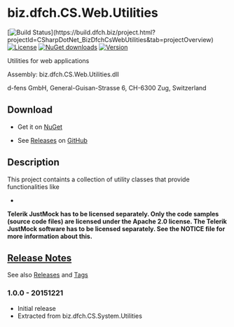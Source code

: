 # biz.dfch.CS.Web.Utilities
[![Build Status](https://build.dfch.biz/app/rest/builds/buildType:(id:CSharpDotNet_BizDfchCsWebUtilities_Build)/statusIcon)](https://build.dfch.biz/project.html?projectId=CSharpDotNet_BizDfchCsWebUtilities&tab=projectOverview)
[![License](https://img.shields.io/badge/license-Apache%20License%202.0-blue.svg)](https://github.com/dfensgmbh/biz.dfch.CS.Web.Utilities/blob/master/LICENSE)
[![NuGet downloads](https://img.shields.io/nuget/dt/biz.dfch.CS.Web.Utilities.svg)](https://www.nuget.org/packages/biz.dfch.CS.Web.Utilities/)
[![Version](https://img.shields.io/nuget/v/biz.dfch.CS.Web.Utilities.svg)](https://www.nuget.org/packages/biz.dfch.CS.Web.Utilities/)

Utilities for web applications

Assembly: biz.dfch.CS.Web.Utilities.dll

d-fens GmbH, General-Guisan-Strasse 6, CH-6300 Zug, Switzerland

## Download

* Get it on [NuGet](https://www.nuget.org/packages/biz.dfch.CS.Web.Utilities/)

* See [Releases](https://github.com/dfch/biz.dfch.CS.Web.Utilities/releases) on [GitHub](https://github.com/dfch/biz.dfch.CS.Web.Utilities)

## Description

This project containts a collection of utility classes that provide functionalities like

* 

**Telerik JustMock has to be licensed separately. Only the code samples (source code files) are licensed under the Apache 2.0 license. The Telerik JustMock software has to be licensed separately. See the NOTICE file for more information about this.**

## [Release Notes](https://github.com/dfch/biz.dfch.CS.Web.Utilities/releases)

See also [Releases](https://github.com/dfch/biz.dfch.CS.Web.Utilities/releases) and [Tags](https://github.com/dfch/biz.dfch.CS.Web.Utilities/tags)

### 1.0.0 - 20151221

* Initial release
* Extracted from biz.dfch.CS.System.Utilities
